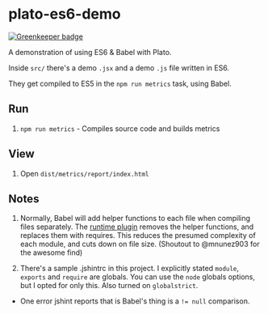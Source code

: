 # plato-es6-demo

[![Greenkeeper badge](https://badges.greenkeeper.io/ianmcnally/plato-es6-demo.svg)](https://greenkeeper.io/)

A demonstration of using ES6 & Babel with Plato.

Inside `src/` there's a demo `.jsx` and a demo `.js` file written in ES6.

They get compiled to ES5 in the `npm run metrics` task, using Babel.

## Run

1. `npm run metrics` - Compiles source code and builds metrics

## View

1. Open `dist/metrics/report/index.html`

## Notes

1. Normally, Babel will add helper functions to each file when compiling files separately. The [runtime plugin](http://babeljs.io/docs/usage/runtime/) removes the helper functions, and replaces them with requires. This reduces the presumed complexity of each module, and cuts down on file size. (Shoutout to @mnunez903 for the awesome find)

2. There's a sample .jshintrc in this project. I explicitly stated `module`, `exports` and `require` are globals. You can use the `node` globals options, but I opted for only this. Also turned on `globalstrict`.
  - One error jshint reports that is Babel's thing is a `!= null` comparison.